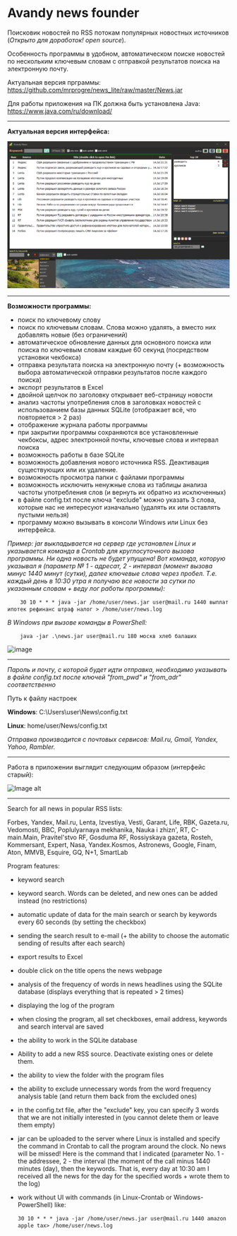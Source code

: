 # Avandy news founder


Поисковик новостей по RSS потокам популярных новостных источников (*Открыто для доработок! open source*). 

Особенность программы в удобном, автоматическом поиске новостей по нескольким ключевым словам с отправкой результатов поиска на электронную почту.

Актуальная версия прграммы: https://github.com/mrprogre/news_lite/raw/master/News.jar

Для работы приложения на ПК должна быть установлена Java: https://www.java.com/ru/download/

----

<b>Актуальная версия интерфейса:</b>

![image](https://github.com/mrprogre/news_lite/blob/master/gui.png)


----
**Возможности программы:**
- поиск по ключевому слову
- поиск по ключевым словам. Слова можно удалять, а вместо них добавлять новые (без ограничений)
- автоматическое обновление данных для основного поиска или поиска по ключевым словам каждые 60 секунд (посредством установки чекбокса)
- отправка результата поиска на электронную почту (+ возможность выбора автоматической отправки результатов после каждого поиска)
- экспорт результатов в Excel
- двойной щелчок по заголовку открывает веб-страницу новости
- анализ частоты употребления слов в заголовках новостей с использованием базы данных SQLite (отображает всё, что повторяется > 2 раз)
- отображение журнала работы программы
- при закрытии программы сохраняются все установленные чекбоксы, адрес электронной почты, ключевые слова и интервал поиска
- возможность работы в базе SQLite
- возможность добавления нового источника RSS. Деактивация существующих или их удаление.
- возможность просмотра папки с файлами программы
- возможность исключить ненужные слова из таблицы анализа частоты употребления слов (и вернуть их обратно из исключенных)
- в файле config.txt после ключа "exclude" можно указать 3 слова, которые нас не интересуют изначально (удалять их или оставлять пустыми нельзя)
- программу можно вызывать в консоли Windows или Linux без интерфейса. 

*Пример: jar выкладывается на сервер где установлен Linux и указывается команда в Сrontab для круглосуточного вызова программы. Ни одна новость не будет упущена! Вот команда, которую указывал я (параметр № 1 - адресат, 2 - интервал (момент вызова минус 1440 минут (сутки), далее ключевые слова через пробел. Т.е. каждый день в 10:30 утра я получаю все новости за сутки по указанным словам + веду лог работы программы):*

        30 10 * * * java -jar /home/user/news.jar user@mail.ru 1440 выплат ипотек рефинанс штраф налог > /home/user/news.log

*В Windows при вызове команды в PowerShell:*

        java -jar .\news.jar user@mail.ru 180 москв хлеб балаших
        
![image](https://github.com/mrprogre/news_lite/blob/master/power-shell.png)

----
*Пароль и почту, с которой будет идти отправка, необходимо указывать в файле config.txt после ключей "from_pwd" и "from_adr" соответственно*

Путь к файлу настроек 

**Windows**: C:\Users\user\News\config.txt

**Linux**: home/user/News/config.txt

*Отправка производится с почтовых сервисов: Mail.ru, Gmail, Yandex, Yahoo, Rambler.*


----
Работа в приложении выглядит следующим образом (интерфейс старый):

![Image alt](https://github.com/mrprogre/news_lite/blob/master/gui.gif)

----
Search for all news in popular RSS lists:
        
Forbes, Yandex, Mail.ru, Lenta, Izvestiya, Vesti, Garant, Life, RBK, Gazeta.ru, Vedomosti, BBC, Poplulyarnaya mekhanika, 
Nauka i zhizn', RT, C-main.Main, Pravitel'stvo RF, Gosduma RF, Rossiyskaya gazeta, Rosteh, Kommersant, Expert, Nasa, 
Yandex.Kosmos, Astronews, Google, Finam, Aton, MMVB, Esquire, GQ, N+1, SmartLab        
        
Program features:
- keyword search
- keyword search. Words can be deleted, and new ones can be added instead (no restrictions)
- automatic update of data for the main search or search by keywords every 60 seconds (by setting the checkbox)
- sending the search result to e-mail (+ the ability to choose the automatic sending of results after each search)
- export results to Excel
- double click on the title opens the news webpage
- analysis of the frequency of words in news headlines using the SQLite database (displays everything that is repeated > 2 times)
- displaying the log of the program
- when closing the program, all set checkboxes, email address, keywords and search interval are saved
- the ability to work in the SQLite database
- Ability to add a new RSS source. Deactivate existing ones or delete them.
- the ability to view the folder with the program files
- the ability to exclude unnecessary words from the word frequency analysis table (and return them back from the excluded ones)
- in the config.txt file, after the "exclude" key, you can specify 3 words that we are not initially interested in (you cannot delete them or leave them empty)
- jar can be uploaded to the server where Linux is installed and specify the command in Сrontab to call the program around the clock. No news will be missed! Here is the command that I indicated (parameter No. 1 - the addressee, 2 - the interval (the moment of the call minus 1440 minutes (day), then the keywords. That is, every day at 10:30 am I received all the news for the day for the specified words + wrote them to the log)       
- work without UI with commands (in Linux-Crontab or Windows-PowerShell) like:

      30 10 * * * java -jar /home/user/news.jar user@mail.ru 1440 amazon apple tax> /home/user/news.log
